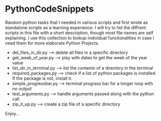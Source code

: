 # PythonCodeSnippets
Random python tasks that I needed in various scripts and first wrote as standalone scripts as a learning experience. I will try to list the diffrent scripts in this file with a short description, though most file names are self explaining. I use this collection to lookup individual functionalities in case I need them for more elaborate Python Projects.

- del_files_in_dir.py --> delete all files in a specific directory
- get_week_of_year.py --> play with dates to get the week of the year value
- list_dir_in_terminal.py --> list the contents of a directory in the terminal
- required_packages.py --> check if a list of python packages is installed. If the package is not, install it.
- simple_progressbar.py --> terminal prograss bar for a longer loop with no output
- test_arguments.py --> handle arguments passed along with the python call 
- zip_it_up.py --> create a zip file of a specific directory

Enjoy...
